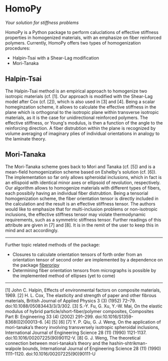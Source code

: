 # HomoPy
*Your solution for stiffness problems*

HomoPy is a Python package to perform caluclations of effective stiffness properties in homogenized materials, with an emphasize on fiber reinforced polymers.
Currently, HomoPy offers two types of homogenization procedures:
- Halpin-Tsai with a Shear-Lag modification
- Mori-Tanaka

## Halpin-Tsai
The Halpin-Tsai method is an empirical approach to homogenize two isotropic materials (cf. [1]. Our approach is modified with the Shear-Lag model after Cox (cf. [2]), which is also used in [3] and [4]. Being a scalar homeginzation scheme, it allows to calculate the effective stiffness in the plane which is orthogonal to the isotropic plane within transverse isotropic materials, as it is the case for unidirectional reinforced polymers. The effective stiffness, or Young's modulus, is then a function of the angle to the reinforcing direction. A fiber distrubtion within the plane is recognized by volume averaging of imaginary plies of individual orientations in analogy to the laminate theory.

## Mori-Tanaka
The Mori-Tanaka scheme goes back to Mori and Tanaka (cf. [5]) and is a mean-field homogenization scheme based on Eshelby's solution (cf. [6]). The implementation so far only allows spheroidal inclusions, which in fact is an ellispoid with identical minor axes or ellipsoid of revolution, respectively. Our algorithm allows to homogenize materials with different types of fibers, each possibily having an individual fiber distrubtion. Being a tensorial homogenization scheme, the fiber orientation tensor is directly included in the calculation and the result is an effective stiffness tensor. The authors would like to emphasize that for multi-inclusion problems or non-isotropic inclusions, the effective stiffness tensor may violate thermodynamic requirements, such as a symmetric stiffness tensor. Further readings of this attribute are given in [7] and [8]. It is in the remit of the user to keep this in mind and act accordingly.

***
Further topic related methods of the package:
- Closures to calculate orientation tensors of forth order from an orientation tensor of second order are implemented by a dependence on the package [fiberoripy](https://github.com/nilsmeyerkit/fiberoripy)
- Determining fiber orientation tensors from micrographs is possible by the implemented method of ellipses (yet to come)

***
[1] John C. Halpin, Effects of environmental factors on composite materials, 1969.
[2] H. L. Cox, The elasticity and strength of paper and other fibrous materials, British Journal of Applied Physics 3 (3) (1952) 72–79. doi:10.1088/05083443/3/3/302.
[3] S.-Y. Fu, G. Xu, Y.-W. Mai, On the elastic modulus of hybrid particle/short-fiber/polymer composites, Composites Part B: Engineering 33 (4) (2002) 291–299. doi:10.1016/S1359-8368(02)00013-6.
[4]
[5]
[6]
[7] Y. P. Qiu, G. J. Weng, On the application of mori-tanaka’s theory involving transversely isotropic spheroidal inclusions, International Journal of Engineering Science 28 (11) (1990) 1121-1137. doi:10.1016/00207225(90)90112-V.
[8] G. J. Weng, The theoretical connection between mori-tanaka’s theory and the hashin-shtrikman-walpole bounds, International Journal of Engineering Science 28 (11) (1990) 1111–1120. doi:10.1016/00207225(90)90111-U
